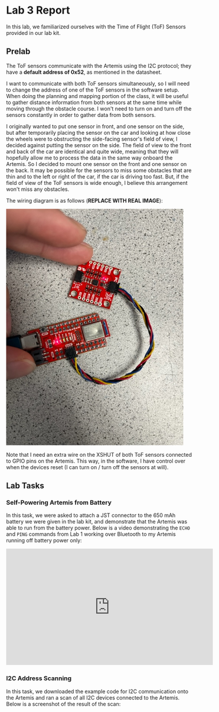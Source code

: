# Lab 3 Report

In this lab, we familiarized ourselves with the Time of Flight (ToF) Sensors provided in our lab kit.

## Prelab

The ToF sensors communicate with the Artemis using the I2C protocol; they have a **default address of 0x52**, as mentioned in the datasheet.

I want to communicate with both ToF sensors simultaneously, so I will need to change the address of one of the ToF sensors in the software setup. When doing the planning and mapping portion of the class, it will be useful to gather distance information from both sensors at the same time while moving through the obstacle course. I won't need to turn on and turn off the sensors constantly in order to gather data from both sensors.

I originally wanted to put one sensor in front, and one sensor on the side, but after temporarily placing the sensor on the car and looking at how close the wheels were to obstructing the side-facing sensor's field of view, I decided against putting the sensor on the side. The field of view to the front and back of the car are identical and quite wide, meaning that they will hopefully allow me to process the data in the same way onboard the Artemis. So I decided to mount one sensor on the front and one sensor on the back. It may be possible for the sensors to miss some obstacles that are thin and to the left or right of the car, if the car is driving too fast. But, if the field of view of the ToF sensors is wide enough, I believe this arrangement won't miss any obstacles.

The wiring diagram is as follows (**REPLACE WITH REAL IMAGE**):

![imu_connection](images/lab2/imu_connection.jpeg)

Note that I need an extra wire on the XSHUT of both ToF sensors connected to GPIO pins on the Artemis. This way, in the software, I have control over when the devices reset (I can turn on / turn off the sensors at will).

## Lab Tasks

### Self-Powering Artemis from Battery

In this task, we were asked to attach a JST connector to the 650 mAh battery we were given in the lab kit, and demonstrate that the Artemis was able to run from the battery power. Below is a video demonstrating the `ECHO` and `PING` commands from Lab 1 working over Bluetooth to my Artemis running off battery power only:

<iframe width="560" height="315" src="https://www.youtube.com/embed/AWIFE3QcFvA?si=nEgzgX8hOBOaXlA_" title="YouTube video player" frameborder="0" allow="accelerometer; autoplay; clipboard-write; encrypted-media; gyroscope; picture-in-picture; web-share" referrerpolicy="strict-origin-when-cross-origin" allowfullscreen></iframe>

### I2C Address Scanning

In this task, we downloaded the example code for I2C communication onto the Artemis and ran a scan of all I2C devices connected to the Artemis. Below is a screenshot of the result of the scan:

